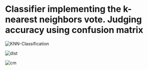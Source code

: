 # Classifier implementing the k-nearest neighbors vote. Judging accuracy using confusion matrix


![KNN-Classification](https://user-images.githubusercontent.com/107148830/175135333-c5b3670f-6597-4fe3-a500-f0a6673b7904.gif)


![dist](https://user-images.githubusercontent.com/107148830/175135391-23a7767f-f84f-4f21-b790-b00d75c3bc15.png)


![cm](https://user-images.githubusercontent.com/107148830/175135396-baaf23f3-6c2b-4a5c-880e-a94538eeda01.png)
